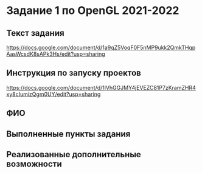 # Задание 1 по OpenGL 2021-2022
## Текст задания
https://docs.google.com/document/d/1a9qZ5VoqF0F5nMP9ukk2QmkTHqpAasWcsdK8sAPk3Hs/edit?usp=sharing
## Инструкция по запуску проектов
https://docs.google.com/document/d/1lVhGGJMY4jEVEZC81P7zKramZHR4xy8cIumizQgm0UY/edit?usp=sharing
## ФИО

## Выполненные пункты задания

## Реализованные дополнительные возможности

